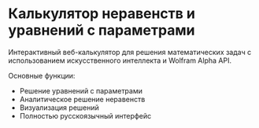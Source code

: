 # Калькулятор неравенств и уравнений с параметрами

Интерактивный веб-калькулятор для решения математических задач с использованием искусственного интеллекта и Wolfram Alpha API. 

Основные функции:
- Решение уравнений с параметрами
- Аналитическое решение неравенств
- Визуализация решений
- Полностью русскоязычный интерфейс 